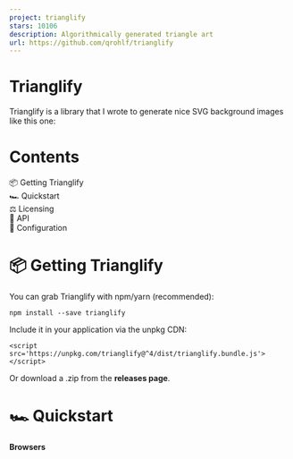 ```yaml
---
project: trianglify
stars: 10106
description: Algorithmically generated triangle art
url: https://github.com/qrohlf/trianglify
---
```


Trianglify
==========

Trianglify is a library that I wrote to generate nice SVG background images like this one:

Contents
========

📦 Getting Trianglify  
🏎 Quickstart  
⚖️ Licensing  
📖 API  
🎨 Configuration

📦 Getting Trianglify
=====================

You can grab Trianglify with npm/yarn (recommended):

```
npm install --save trianglify
```

Include it in your application via the unpkg CDN:

```
<script src='https://unpkg.com/trianglify@^4/dist/trianglify.bundle.js'></script>
```

Or download a .zip from the **releases page**.

🏎 Quickstart
=============

**Browsers**

<script src\='https://unpkg.com/trianglify@^4/dist/trianglify.bundle.js'\></script\>
<script\>
  const pattern \= trianglify({
    width: window.innerWidth,
    height: window.innerHeight
  })
  document.body.appendChild(pattern.toCanvas())
</script\>

**Node**

const trianglify \= require('trianglify')
const fs \= require('fs')

const canvas \= trianglify({
  width: 1920,
  height: 1080
}).toCanvas()

const file \= fs.createWriteStream('trianglify.png')
canvas.createPNGStream().pipe(file)

You can see the `examples/` folder for more usage examples.

The https://trianglify.io/ GUI is a good place to play around with the various configuration parameters and see their effect on the generated output, live.

⚖️ Licensing
============

The source code of Trianglify is licensed under version 3 of the GNU General Public License (GPLv3). This means that any websites, apps, or other projects that include the Trianglify javascript library need to be released under a compatible open-source license. If you are interested in using Trianglify in a closed-source project, please email qr@qrohlf.com to purchase a commercial license.

**However**, it's worth noting that you own the copyright to the output image files which you create using Trianglify, just like you own the copyright to an image created using something like GIMP. If you just want to use an image file that was generated using Trianglify in your project, and do not plan to distribute the Trianglify source code or compiled versions of it, you do not need to worry about the license restrictions described above.

📖 API
======

Trianglify is primarily used by calling the `trianglify` function, which returns a `trianglify.Pattern` object.

// load the library, either via a window global (browsers) or require call (node)
// in es-module environments, you can \`import trianglify from 'trianglify'\` as well
const trianglify \= window.trianglify || require('trianglify')

const options \= { height: 400, width: 600 }
const pattern \= trianglify(options)
console.log(pattern instanceof trianglify.Pattern) // true

pattern
-------

This object holds the generated geometry and colors, and exposes a number of methods for rendering this geometry to the DOM or a Canvas.

**`pattern.opts`**

Object containing the options used to generate the pattern.

**`pattern.points`**

The pseudo-random point grid used for the pattern geometry, in the following format:

\[
  \[x, y\],
  \[x, y\],
  \[x, y\],
  // and so on...
\]

**`pattern.polys`**

The array of colored polygons that make up the pattern, in the following format:

// {x, y} center of the first polygon in the pattern
pattern.polys\[0\].centroid

// \[i, i, i\] three indexes into the pattern.points array, 
// defining the shape corners
pattern.polys\[0\].vertexIndices

// Chroma.js color object defining the color of the polygon
pattern.polys\[0\].color

**`pattern.toSVG(destSVG?, svgOpts?)`**

Rendering function for SVG. In browser or browser-like (e.g. JSDOM) environments, this will return a SVGElement DOM node. In node environments, this will return a lightweight node tree structure that can be serialized to a valid SVG string using the `toString()` function.

If an existing svg element is passed as the `destSVG`, this function will render the pattern to the pre-existing element instead of creating a new one.

The `svgOpts` option allows for some svg-specific customizations to the output:

const svgOpts \= {
  // Include or exclude the xmlns='http://www.w3.org/2000/svg' attribute on
  // the root <svg> tag. See https://github.com/qrohlf/trianglify/issues/41
  // for additional details on why this is sometimes important
  includeNamespace: true,
  // Controls how many decimals to round coordinate values to.
  // You can set this to -1 to disable rounding. Default is 1.
  coordinateDecimals: 1
}

**`pattern.toSVGTree(svgOpts?)`**

Alternate rendering function for SVG. Returns a lightweight node tree structure that can be seralized to a valid SVG string using the `toString()` function. In node environments, this is an alias for `pattern.toSVG()`.

**`pattern.toCanvas(destCanvas?, canvasOpts?)`**

Rendering function for canvas. In browser and browser-like environments, returns a Canvas HTMLElement node. In node environments, this will return a node-canvas object which follows a superset of the Web Canvas API.

If an existing canvas element is passed as the `destCanvas`, this function will render the pattern to the pre-existing element instead of creating a new one.

To use this in a node.js environment, the optional dependency node-canvas needs to be installed as a dependency of your project `npm install -save canvas`.

The `canvasOpts` option allows for some canvas-specific customizations to the output:

const canvasOpts \= {
  // determines how the canvas is rendered on high-DPI (aka "retina") devices.
  // - 'auto' will automatically render the canvas at the appropriate scale ratio
  //   for pixel-perfect display.
  // - a numeric value will render the canvas at that specific scale factor
  //   for example, 2.0 will render it at 2x resolution, wheras 0.5 will render
  //   at half resolution
  // - 'false' will disable scaling, and the canvas will be rendered at the 
  //   exact resolution specified by \`width, height\`
  scaling: 'auto',
  // if the canvas is rendered at a different resolution than the {width, height}
  // trianglify will apply some inline style attributes to scale it back to
  // the requested {width, height} options. Set applyCssScaling to false to 
  // disable this behavior.
  applyCssScaling: true
}

🎨 Configuration
================

Trianglify is configured by an options object passed in as the only argument. The following option keys are supported, see below for a complete description of what each option does.

const defaultOptions \= {
  width: 600,
  height: 400,
  cellSize: 75,
  variance: 0.75,
  seed: null,
  xColors: 'random',
  yColors: 'match',
  fill: true,
  palette: trianglify.colorbrewer,
  colorSpace: 'lab',
  colorFunction: trianglify.colorFunctions.interpolateLinear(0.5),
  strokeWidth: 0,
  points: null
}

**`width`**

Integer, defaults to `600`. Specify the width in pixels of the pattern to generate.

**`height`**

Integer, defaults to `400`. Specify the height in pixels of the pattern to generate.

**`cellSize`**

Integer, defaults to `75`. Specify the size in pixels of the mesh used to generate triangles. Larger values will result in coarser patterns, smaller values will result in finer patterns. Note that very small values may dramatically increase the runtime of Trianglify.

**`variance`**

Decimal value between 0 and 1 (inclusive), defaults to `0.75`. Specify the amount of randomness used when generating triangles. You may set this higher than 1, but doing so may result in patterns that include "gaps" at the edges.

**`seed`**

String, defaults to `null`. Seeds the random number generator to create repeatable patterns. When set to null, the RNG will be seeded with random values from the environment. An example usage would be passing in blog post titles as the seed to generate unique but consistient trianglify patterns for every post on a blog site.

**`xColors`**

False, string, or array of CSS-formatted colors, default is `'random'`. Specify the color gradient used on the x axis.

Valid string values are 'random', or the name of a colorbrewer palette (i.e. 'YlGnBu' or 'RdBu'). When set to 'random', a gradient will be randomly selected from the colorbrewer library.

Valid array values should specify the color stops in any CSS format (i.e. `['#000000', '#4CAFE8', '#FFFFFF']`).

**`yColors`**

False, string or array of CSS-formatted colors, default is `'match'`. When set to 'match' the x-axis color gradient will be used on both axes. Otherwise, accepts the same options as xColors.

**`palette`**

The array of color combinations to pick from when using `random` for the xColors or yColors. See `src/utils/colorbrewer.js` for the format of this data.

**`colorSpace`**

String, defaults to `'lab'`. Set the color space used for generating gradients. Supported values are rgb, hsv, hsl, hsi, lab and hcl. See this blog post for some background on why this matters.

**`colorFunction`**

Specify a custom function for coloring triangles, defaults to `null`. Accepts a function to override the standard gradient coloring, which is passed a variety of data about the pattern and each polygon and must return a Chroma.js color object.

See `examples/color-function-example.html` and `src/utils/colorFunctions.js` for more information about the built-in color functions, and how to write custom color functions.

**`fill`**

Boolean, defaults to `true`. Specifies whether the polygons generated by Trianglify should be filled in.

**`strokeWidth`**

Number, defaults to 0. Specify the width of the strokes used to outline the polygons. This can be used in conjunction with `fill: false` to generate weblike patterns.

**`points`**

Array of points (\[x, y\]) to triangulate, defaults to null. When not specified an array randomised points is generated filling the space. Points must be within the coordinate space defined by `width` and `height`. See `examples/custom-points-example.html` for a demonstration of how this option can be used to generate circular trianglify patterns.
